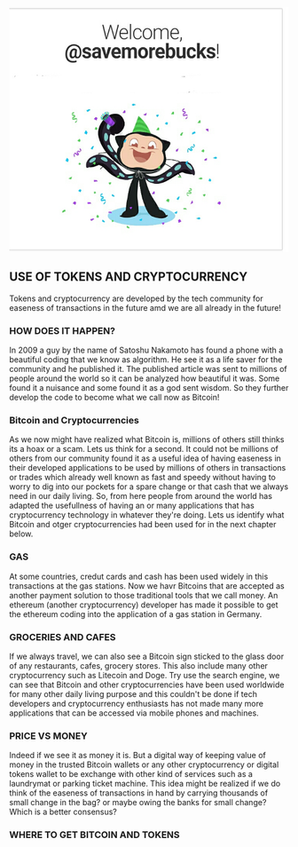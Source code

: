 <img src= "https://github.com/savemorebucks/mobile.github.io/blob/master/Screenshot_20180320-064023.jpg">

## USE OF TOKENS AND CRYPTOCURRENCY
Tokens and cryptocurrency are developed by the tech community for easeness of transactions in the future amd we are all already in the future! 

### HOW DOES IT HAPPEN?
In 2009 a guy by the name of Satoshu Nakamoto has found a phone with a beautiful coding that we know as algorithm. He see it as a life saver for the community and he published it. The published article was sent to millions of people around the world so it can be analyzed how beautiful it was. Some found it a nuisance and some found it as a god sent wisdom. So they further develop the code to become what we call now as Bitcoin!

### Bitcoin and Cryptocurrencies

As we now might have realized what Bitcoin is, millions of others still thinks its a hoax or a scam. Lets us think for a second. It could not be millions of others from our community found it as a useful idea of having easeness in their developed applications to be used by millions of others in transactions or trades which already well known as fast and speedy without having to worry to dig into our pockets for a spare change or that cash that we always need in our daily living. So, from here people from around the world has adapted the usefullness of having an or many applications that has cryptocurrency technology in whatever they're doing. Lets us identify what Bitcoin and otger cryptocurrencies had been used for in the next chapter below.
### GAS
At some countries, credut cards and cash has been used widely in this transactions at the gas stations. Now we havr Bitcoins that are accepted as another payment solution to those traditional tools that we call money.
An ethereum (another cryptocurrency) developer has made it possible to get the ethereum coding into the application of a gas station in Germany.

### GROCERIES AND CAFES 
If we always travel, we can also see a Bitcoin sign sticked to the glass door of any restaurants, cafes, grocery stores. This also include many other cryptocurrency such as Litecoin and Doge.
Try use the search engine, we can see that Bitcoin and other cryptocurrencies have been used worldwide for many other daily living purpose and this couldn't be done if tech developers and cryptocurrency enthusiasts has not made many more applications that can be accessed via mobile phones and machines.
### PRICE VS MONEY
Indeed if we see it as money it is. But a digital way of keeping value of money in the trusted Bitcoin wallets or any other cryptocurrency or digital tokens wallet to be exchange with other kind of services such as a laundrymat or parking ticket machine. This idea might be realized if we do think of the easeness of transactions in hand by carrying thousands of small change in the bag? or maybe owing the banks for small change? Which is a better consensus?
### WHERE TO GET BITCOIN AND TOKENS
